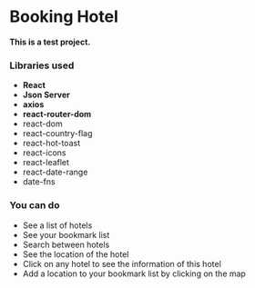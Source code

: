 # Booking Hotel

**This is a test project.**

### Libraries used

- **React**
- **Json Server**
- **axios**
- **react-router-dom**
- react-dom
- react-country-flag
- react-hot-toast
- react-icons
- react-leaflet
- react-date-range
- date-fns

### You can do

- See a list of hotels
- See your bookmark list
- Search between hotels
- See the location of the hotel
- Click on any hotel to see the information of this hotel
- Add a location to your bookmark list by clicking on the map
